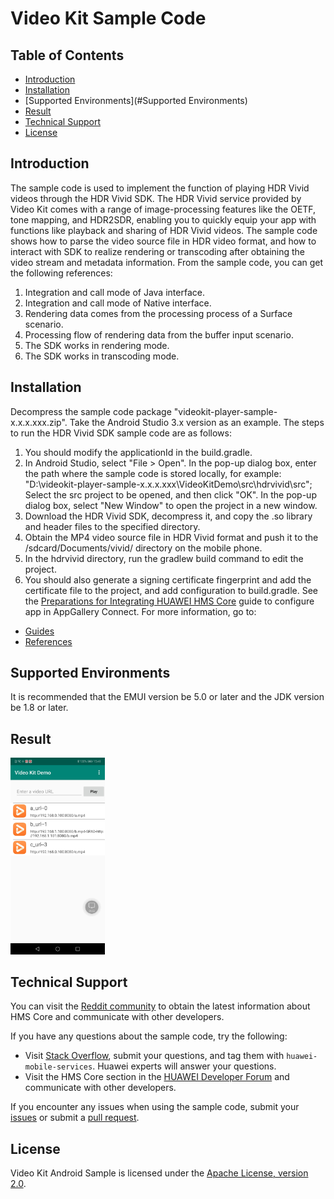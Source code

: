 # Video Kit Sample Code

## Table of Contents
 * [Introduction](#Introduction)
 * [Installation](#Installation)
 * [Supported Environments](#Supported Environments)
 * [Result](#Result)
 * [Technical Support](#Technical-Support)
 * [License](#License)

## Introduction
   The sample code is used to implement the function of playing HDR Vivid videos through the HDR Vivid SDK.
   The HDR Vivid service provided by Video Kit comes with a range of image-processing features like the OETF, tone mapping, and HDR2SDR, enabling you to quickly equip your app with functions like playback and sharing of HDR Vivid videos.
   The sample code shows how to parse the video source file in HDR video format, and how to interact with SDK to realize rendering or transcoding after obtaining the video stream and metadata information.
   From the sample code, you can get the following references:
   1. Integration and call mode of Java interface.
   2. Integration and call mode of Native interface.
   3. Rendering data comes from the processing process of a Surface scenario.
   4. Processing flow of rendering data from the buffer input scenario.
   5. The SDK works in rendering mode.
   6. The SDK works in transcoding mode.

## Installation
   Decompress the sample code package "videokit-player-sample-x.x.x.xxx.zip".
Take the Android Studio 3.x version as an example. The steps to run the HDR Vivid SDK sample code are as follows:

   1. You should modify the applicationId in the build.gradle.
   2. In Android Studio, select "File > Open". In the pop-up dialog box, enter the path where the sample code is stored locally, for example: "D:\videokit-player-sample-x.x.x.xxx\VideoKitDemo\src\hdrvivid\src";
      Select the src project to be opened, and then click "OK". In the pop-up dialog box, select "New Window" to open the project in a new window.
   3. Download the HDR Vivid SDK, decompress it, and copy the .so library and header files to the specified directory.
   4. Obtain the MP4 video source file in HDR Vivid format and push it to the /sdcard/Documents/vivid/ directory on the mobile phone.
   5. In the hdrvivid directory, run the gradlew build command to edit the project.
   6. You should also generate a signing certificate fingerprint and add the certificate file to the project, and add configuration to build.gradle.
      See the [Preparations for Integrating HUAWEI HMS Core](https://developer.huawei.com/consumer/en/codelab/HMSPreparation/index.html) guide to configure app in AppGallery Connect.
      For more information, go to:

- [Guides](https://developer.huawei.com/consumer/en/doc/development/Media-Guides/introduction-0000001050439577?ha_source=hms1)
- [References](https://developer.huawei.com/consumer/en/doc/development/Media-References/video-description-0000001076873506?ha_source=hms1)

## Supported Environments
   It is recommended that the EMUI version be 5.0 or later and the JDK version be 1.8 or later.

## Result
   <img src="result_1.jpg" width = 30% height = 30%>

## Technical Support
You can visit the [Reddit community](https://www.reddit.com/r/HuaweiDevelopers/) to obtain the latest information about HMS Core and communicate with other developers.

If you have any questions about the sample code, try the following:
- Visit [Stack Overflow](https://stackoverflow.com/questions/tagged/huawei-mobile-services?tab=Votes), submit your questions, and tag them with `huawei-mobile-services`. Huawei experts will answer your questions.
- Visit the HMS Core section in the [HUAWEI Developer Forum](https://forums.developer.huawei.com/forumPortal/en/home?fid=0101187876626530001?ha_source=hms1) and communicate with other developers.

If you encounter any issues when using the sample code, submit your [issues](https://github.com/HMS-Core/hms-video-demo-android/issues) or submit a [pull request](https://github.com/HMS-Core/hms-video-demo-android/pulls).

## License
   Video Kit Android Sample is licensed under the [Apache License, version 2.0](http://www.apache.org/licenses/LICENSE-2.0).
